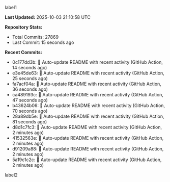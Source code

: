 
label1 
<!-- ACTIVITY_START -->
**Last Updated:** 2025-10-03 21:10:58 UTC

**Repository Stats:**
- Total Commits: 27869
- Last Commit: 15 seconds ago

**Recent Commits:**
- 0c177dd3b: 🤖 Auto-update README with recent activity (GitHub Action, 14 seconds ago)
- e3e45de63: 🤖 Auto-update README with recent activity (GitHub Action, 25 seconds ago)
- fa7acf04a: 🤖 Auto-update README with recent activity (GitHub Action, 36 seconds ago)
- ca489193c: 🤖 Auto-update README with recent activity (GitHub Action, 47 seconds ago)
- b43624b06: 🤖 Auto-update README with recent activity (GitHub Action, 70 seconds ago)
- 28a89db5e: 🤖 Auto-update README with recent activity (GitHub Action, 81 seconds ago)
- d8d1c7fc3: 🤖 Auto-update README with recent activity (GitHub Action, 2 minutes ago)
- 41532563e: 🤖 Auto-update README with recent activity (GitHub Action, 2 minutes ago)
- d91209a88: 🤖 Auto-update README with recent activity (GitHub Action, 2 minutes ago)
- 5a19c1c2c: 🤖 Auto-update README with recent activity (GitHub Action, 2 minutes ago)
<!-- ACTIVITY_END -->

label2
